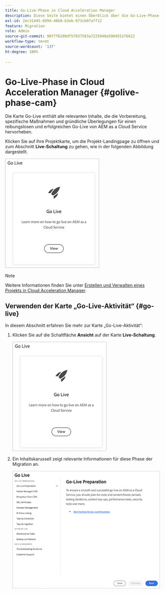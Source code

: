 ```yaml
---
title: Go-Live-Phase in Cloud Acceleration Manager
description: Diese Seite bietet einen Überblick über die Go-Live-Phase in Cloud Acceleration Manager.
exl-id: 2ec31445-899d-40b8-b3eb-073cb07aff12
feature: Migration
role: Admin
source-git-commit: 90f7f6209df5f837583a7225940a5984551f6622
workflow-type: tm+mt
source-wordcount: '137'
ht-degree: 100%

---
```


# Go-Live-Phase in Cloud Acceleration Manager {#golive-phase-cam}

Die Karte Go-Live enthält alle relevanten Inhalte, die die Vorbereitung, spezifische Maßnahmen und gründliche Überlegungen für einen reibungslosen und erfolgreichen Go-Live von AEM as a Cloud Service hervorheben.

Klicken Sie auf Ihre Projektkarte, um die Projekt-Landingpage zu öffnen und zum Abschnitt **Live-Schaltung** zu gehen, wie in der folgenden Abbildung dargestellt.

![Bild](/help/journey-migration/cloud-acceleration-manager/assets/golive-1.png)

>[!NOTE]
>Weitere Informationen finden Sie unter [Erstellen und Verwalten eines Projekts in Cloud Acceleration Manager](https://experienceleague.adobe.com/docs/experience-manager-cloud-service/moving/cloud-acceleration-manager/using-cam/getting-started-cam.html?lang=de#create-project).


## Verwenden der Karte „Go-Live-Aktivität“ {#go-live}

In diesem Abschnitt erfahren Sie mehr zur Karte „Go-Live-Aktivität“:

1. Klicken Sie auf die Schaltfläche **Ansicht** auf der Karte **Live-Schaltung**.

   ![image](/help/journey-migration/cloud-acceleration-manager/assets/golive-1.png)

1. Ein Inhaltskarussell zeigt relevante Informationen für diese Phase der Migration an.

   ![image](/help/journey-migration/cloud-acceleration-manager/assets/golive-2.png)
